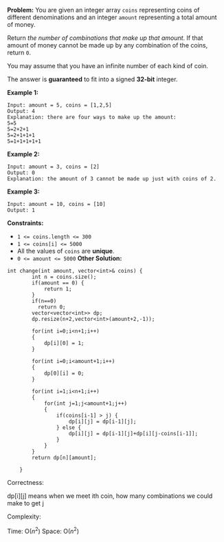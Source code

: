 **Problem:**
You are given an integer array `coins` representing coins of different denominations and an integer `amount` representing a total amount of money.

Return *the number of combinations that make up that amount*. If that amount of money cannot be made up by any combination of the coins, return `0`.

You may assume that you have an infinite number of each kind of coin.

The answer is **guaranteed** to fit into a signed **32-bit** integer.

 

**Example 1:**

```
Input: amount = 5, coins = [1,2,5]
Output: 4
Explanation: there are four ways to make up the amount:
5=5
5=2+2+1
5=2+1+1+1
5=1+1+1+1+1
```

**Example 2:**

```
Input: amount = 3, coins = [2]
Output: 0
Explanation: the amount of 3 cannot be made up just with coins of 2.
```

**Example 3:**

```
Input: amount = 10, coins = [10]
Output: 1
```

 

**Constraints:**

- `1 <= coins.length <= 300`
- `1 <= coins[i] <= 5000`
- All the values of `coins` are **unique**.
- `0 <= amount <= 5000`
**Other Solution:**
```
int change(int amount, vector<int>& coins) {
        int n = coins.size();
        if(amount == 0) {
            return 1;
        }
        if(n==0)
          return 0;
        vector<vector<int>> dp;
        dp.resize(n+2,vector<int>(amount+2,-1));
        
        for(int i=0;i<n+1;i++)
        {
            dp[i][0] = 1;
        }
        
        for(int i=0;i<amount+1;i++)
        {
            dp[0][i] = 0;
        }
        
        for(int i=1;i<n+1;i++)
        {
            for(int j=1;j<amount+1;j++)
            {
                if(coins[i-1] > j) {
                    dp[i][j] = dp[i-1][j];
                } else {
                    dp[i][j] = dp[i-1][j]+dp[i][j-coins[i-1]];
                }
            }
        }
        return dp[n][amount];
        
    }
```
Correctness:

dp[i][j] means when we meet ith coin, how many combinations we could make to get j

Complexity:

Time: O($n^2$)
Space: O($n^2$)